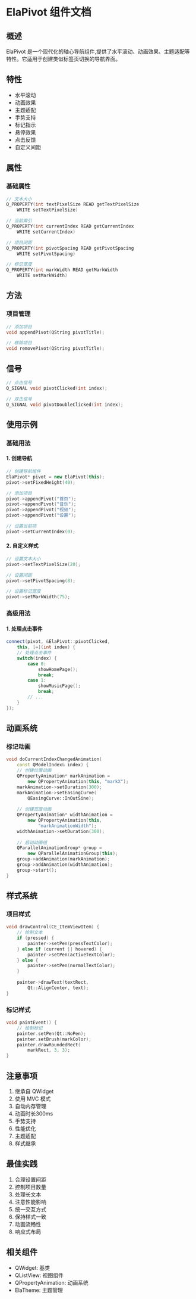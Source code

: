 # ElaPivot 组件文档

## 概述
ElaPivot 是一个现代化的轴心导航组件,提供了水平滚动、动画效果、主题适配等特性。它适用于创建类似标签页切换的导航界面。

## 特性
- 水平滚动
- 动画效果
- 主题适配
- 手势支持
- 标记指示
- 悬停效果
- 点击反馈
- 自定义间距

## 属性

### 基础属性
```cpp
// 文本大小
Q_PROPERTY(int textPixelSize READ getTextPixelSize 
    WRITE setTextPixelSize)

// 当前索引
Q_PROPERTY(int currentIndex READ getCurrentIndex 
    WRITE setCurrentIndex)

// 项目间距
Q_PROPERTY(int pivotSpacing READ getPivotSpacing 
    WRITE setPivotSpacing)

// 标记宽度
Q_PROPERTY(int markWidth READ getMarkWidth 
    WRITE setMarkWidth)
```

## 方法

### 项目管理
```cpp
// 添加项目
void appendPivot(QString pivotTitle);

// 移除项目
void removePivot(QString pivotTitle);
```

## 信号
```cpp
// 点击信号
Q_SIGNAL void pivotClicked(int index);

// 双击信号
Q_SIGNAL void pivotDoubleClicked(int index);
```

## 使用示例

### 基础用法

#### 1. 创建导航
```cpp
// 创建导航组件
ElaPivot* pivot = new ElaPivot(this);
pivot->setFixedHeight(40);

// 添加项目
pivot->appendPivot("首页");
pivot->appendPivot("音乐");
pivot->appendPivot("视频");
pivot->appendPivot("设置");

// 设置当前项
pivot->setCurrentIndex(0);
```

#### 2. 自定义样式
```cpp
// 设置文本大小
pivot->setTextPixelSize(20);

// 设置间距
pivot->setPivotSpacing(8);

// 设置标记宽度
pivot->setMarkWidth(75);
```

### 高级用法

#### 1. 处理点击事件
```cpp
connect(pivot, &ElaPivot::pivotClicked, 
    this, [=](int index) {
    // 处理点击事件
    switch(index) {
        case 0:
            showHomePage();
            break;
        case 1:
            showMusicPage();
            break;
        // ...
    }
});
```

## 动画系统

### 标记动画
```cpp
void doCurrentIndexChangedAnimation(
    const QModelIndex& index) {
    // 创建位置动画
    QPropertyAnimation* markAnimation = 
        new QPropertyAnimation(this, "markX");
    markAnimation->setDuration(300);
    markAnimation->setEasingCurve(
        QEasingCurve::InOutSine);
    
    // 创建宽度动画
    QPropertyAnimation* widthAnimation =
        new QPropertyAnimation(this, 
            "markAnimationWidth");
    widthAnimation->setDuration(300);
    
    // 启动动画组
    QParallelAnimationGroup* group = 
        new QParallelAnimationGroup(this);
    group->addAnimation(markAnimation);
    group->addAnimation(widthAnimation);
    group->start();
}
```

## 样式系统

### 项目样式
```cpp
void drawControl(CE_ItemViewItem) {
    // 绘制文本
    if (pressed) {
        painter->setPen(pressTextColor);
    } else if (current || hovered) {
        painter->setPen(activeTextColor);
    } else {
        painter->setPen(normalTextColor);
    }
    
    painter->drawText(textRect, 
        Qt::AlignCenter, text);
}
```

### 标记样式
```cpp
void paintEvent() {
    // 绘制标记
    painter.setPen(Qt::NoPen);
    painter.setBrush(markColor);
    painter.drawRoundedRect(
        markRect, 3, 3);
}
```

## 注意事项
1. 继承自 QWidget
2. 使用 MVC 模式
3. 自动内存管理
4. 动画时长300ms
5. 手势支持
6. 性能优化
7. 主题适配
8. 样式继承

## 最佳实践
1. 合理设置间距
2. 控制项目数量
3. 处理长文本
4. 注意性能影响
5. 统一交互方式
6. 保持样式一致
7. 动画流畅性
8. 响应式布局

## 相关组件
- QWidget: 基类
- QListView: 视图组件
- QPropertyAnimation: 动画系统
- ElaTheme: 主题管理
